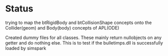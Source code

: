 # Status #
trying to map the btRigidBody and btCollisionShape concepts onto the Collider(geom)  and Body(body) concepts of APL(ODE)

Created dummy files for all classes. These mainly return nullobjects on any getter and do nothing else. This is to test if the bulletimps.dll is successfully loaded by simspark